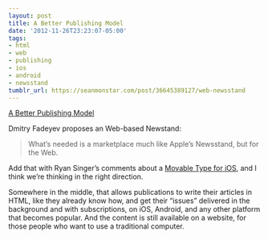 ```yaml
---
layout: post
title: A Better Publishing Model
date: '2012-11-26T23:23:07-05:00'
tags:
- html
- web
- publishing
- ios
- android
- newsstand
tumblr_url: https://seanmonstar.com/post/36645389127/web-newsstand
---
```

[A Better Publishing Model](http://www.usabilitypost.com/2012/11/26/the-gleam-of-a-better-publishing-model/)  

Dmitry Fadeyev proposes an Web-based Newstand:

> What’s needed is a marketplace much like Apple’s Newsstand, but for the Web.

Add that with Ryan Singer’s comments about a [Movable Type for iOS](http://37signals.com/svn/posts/3334-tablets-are-waiting-for-their-movable-type), and I think we’re thinking in the right direction.

Somewhere in the middle, that allows publications to write their articles in HTML, like they already know how, and get their “issues” delivered in the background and with subscriptions, on iOS, Android, and any other platform that becomes popular. And the content is still available on a website, for those people who want to use a traditional computer.

